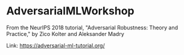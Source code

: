 # AdversarialMLWorkshop
From the NeurIPS 2018 tutorial, "Adversarial Robustness: Theory and Practice," by Zico Kolter and Aleksander Madry

Link: https://adversarial-ml-tutorial.org/

